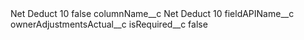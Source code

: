 <?xml version="1.0" encoding="UTF-8"?>
<CustomMetadata xmlns="http://soap.sforce.com/2006/04/metadata" xmlns:xsi="http://www.w3.org/2001/XMLSchema-instance" xmlns:xsd="http://www.w3.org/2001/XMLSchema">
    <label>Net Deduct 10</label>
    <protected>false</protected>
    <values>
        <field>columnName__c</field>
        <value xsi:type="xsd:string">Net Deduct 10</value>
    </values>
    <values>
        <field>fieldAPIName__c</field>
        <value xsi:type="xsd:string">ownerAdjustmentsActual__c</value>
    </values>
    <values>
        <field>isRequired__c</field>
        <value xsi:type="xsd:boolean">false</value>
    </values>
</CustomMetadata>
